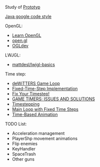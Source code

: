Study of [Prototyp](http://fabiensanglard.net/Prototyp/index.php)

[Java google code style](https://github.com/google/styleguide/blob/gh-pages/intellij-java-google-style.xml)

OpenGL:
- [Learn OpenGL](https://learnopengl.com/)
- [open.gl](https://open.gl/)
- [OGLdev](http://ogldev.atspace.co.uk/)

LWJGL:
- [mattdesl/lwjgl-basics](https://github.com/mattdesl/lwjgl-basics/wiki)

Time step: 
- [deWiTTERS Game Loop](http://www.koonsolo.com/news/dewitters-gameloop/)
- [Fixed-Time-Step Implementation](http://lspiroengine.com/?p=378)
- [Fix Your Timestep!](http://gafferongames.com/game-physics/fix-your-timestep/)
- [GAME TIMERS: ISSUES AND SOLUTIONS](http://fabiensanglard.net/timer_and_framerate/)
- [Timestepping](http://archive.li/qMyq5#selection-279.0-279.12)
- [Main Loop with Fixed Time Steps](http://www.flipcode.com/archives/Main_Loop_with_Fixed_Time_Steps.shtml)
- [Time-Based Animation](http://idevgames.com/articles/timebasedanimation)

TODO List:
- Acceleration management
- PlayerShp movement animations
- Flip enemies
- KeyHandler
- SpaceTrash
- Other guns
